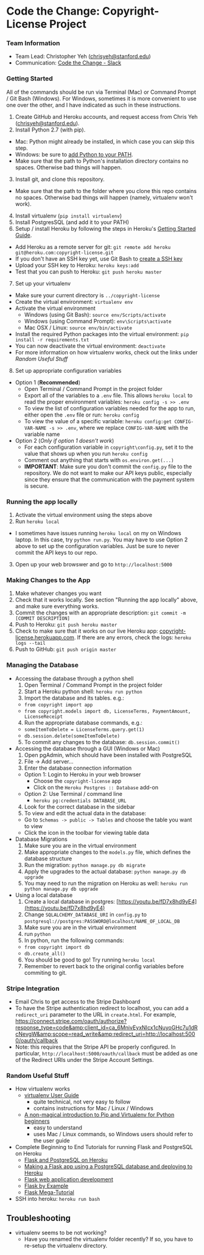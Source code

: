 Code the Change: Copyright-License Project
=======

### Team Information
  * Team Lead: Christopher Yeh (chrisyeh@stanford.edu)
  * Communication: [Code the Change - Slack](http://codethechange.slack.com)


### Getting Started
All of the commands should be run via Terminal (Mac) or Command Prompt / Git Bash (Windows). For Windows, sometimes it is more convenient to use one over the other, and I have indicated as such in these instructions.

1. Create GitHub and Heroku accounts, and request access from Chris Yeh (chrisyeh@stanford.edu).
2. Install Python 2.7 (with pip).
  * Mac: Python might already be installed, in which case you can skip this step.
  * Windows: be sure to [add Python to your PATH](http://superuser.com/questions/143119/how-to-add-python-to-the-windows-path).
  * Make sure that the path to Python's installation directory contains no spaces. Otherwise bad things will happen.
3. Install git, and clone this repository.
  * Make sure that the path to the folder where you clone this repo contains no spaces. Otherwise bad things will happen (namely, virtualenv won't work).
4. Install virtualenv (`pip install virtualenv`)
5. Install PostgresSQL (and add it to your PATH)
6. Setup / install Heroku by following the steps in Heroku's [Getting Started Guide](https://devcenter.heroku.com/articles/getting-started-with-python).
  * Add Heroku as a remote server for git: `git remote add heroku git@heroku.com:copyright-license.git`
  * If you don't have an SSH key yet, use Git Bash to [create a SSH key](https://confluence.atlassian.com/bitbucketserver/creating-ssh-keys-776639788.html)
  * Upload your SSH key to Heroku: `heroku keys:add`
  * Test that you can push to Heroku: `git push heroku master`
7. Set up your virtualenv
  * Make sure your current directory is `../copyright-license`
  * Create the virtual environment: `virtualenv env`
  * Activate the virtual environment
    * Windows (using Git Bash): `source env/Scripts/activate`
    * Windows (using Command Prompt): `env\Scripts\activate`
    * Mac OSX / Linux: `source env/bin/activate`
  * Install the required Python packages into the virtual environment: `pip install -r requirements.txt`
  * You can now deactivate the virtual environment: `deactivate`
  * For more information on how virtualenv works, check out the links under *Random Useful Stuff*
8. Set up appropriate configuration variables
  * Option 1 (__Recommended__)
    * Open Terminal / Command Prompt in the project folder
    * Export all of the variables to a `.env` file. This allows `heroku local` to read the proper environment variables: `heroku config -s >> .env`
    * To view the list of configuration variables needed for the app to run, either open the `.env` file or run: `heroku config`
    * To view the value of a specific variable: `heroku config:get CONFIG-VAR-NAME -s >> .env`, where we replace `CONFIG-VAR-NAME` with the variable name
  * Option 2 (_Only if option 1 doesn't work_)
    * For each configuration variable in `copyright\config.py`, set it to the value that shows up when you run `heroku config`
    * Comment out anything that starts with `os.environ.get(...)`
    * __IMPORTANT__: Make sure you don't commit the `config.py` file to the repository. We do not want to make our API keys public, especially since they ensure that the communication with the payment system is secure.


### Running the app locally
1. Activate the virtual environment using the steps above
2. Run `heroku local`
  * I sometimes have issues running `heroku local` on my on Windows laptop. In this case, try `python run.py`. You may have to use Option 2 above to set up the configuration variables. Just be sure to never commit the API keys to our repo.
3. Open up your web browswer and go to `http://localhost:5000`


### Making Changes to the App
1. Make whatever changes you want
2. Check that it works locally. See section "Running the app locally" above, and make sure everything works.
3. Commit the changes with an appropriate description: `git commit -m [COMMIT DESCRIPTION]`
4. Push to Heroku: `git push heroku master`
5. Check to make sure that it works on our live Heroku app: [copyright-license.herokuapp.com](http://copyright-license.herokuapp.com/). If there are any errors, check the logs: `heroku logs --tail`
6. Push to GitHub: `git push origin master`


### Managing the Database
* Accessing the database through a python shell
  1. Open Terminal / Command Prompt in the project folder
  2. Start a Heroku python shell: `heroku run python`
  3. Import the database and its tables. e.g.:
    * `from copyright import app`
    * `from copyright.models import db, LicenseTerms, PaymentAmount, LicenseReceipt`
  4. Run the appropriate database commands, e.g.:
    * `someItemToDelete = LicenseTerms.query.get(1)`
    * `db.session.delete(someItemToDelete)`
  5. To commit any changes to the database: `db.session.commit()`
* Accessing the database through a GUI (Windows or Mac)
  1. Open pgAdmin, which should have been installed with PostgreSQL
  2. File -> Add server...
  3. Enter the database connection information
    * Option 1: Login to Heroku in your web browser
      * Choose the `copyright-license` app
      * Click on the `Heroku Postgres :: Database` add-on
    * Option 2: Use Terminal / command line
      * `heroku pg:credentials DATABASE_URL`
  4. Look for the correct database in the sidebar
  5. To view and edit the actual data in the database:
    * Go to `Schemas -> public -> Tables` and choose the table you want to view
    * Click the icon in the toolbar for viewing table data
* Database Migrations
  1. Make sure you are in the virtual environment
  2. Make appropriate changes to the `models.py` file, which defines the database structure
  3. Run the migration: `python manage.py db migrate`
  4. Apply the upgrades to the actual database: `python manage.py db upgrade`
  5. You may need to run the migration on Heroku as well: `heroku run python manage.py db upgrade`
* Using a local database
  1. Create a local database in postgres: [https://youtu.be/fD7x8hd9yE4](https://youtu.be/fD7x8hd9yE4)
  2. Change `SQLALCHEMY_DATABASE_URI` in `config.py` to  `postgresql://postgres:PASSWORD@localhost/NAME_OF_LOCAL_DB`
  3. Make sure you are in the virtual environment
  4. run `python`
  5. In python, run the following commands:
    * `from copyright import db`
    * `db.create_all()`
  6. You should be good to go! Try running `heroku local`
  7. Remember to revert back to the original config variables before commiting to git.


### Stripe Integration
* Email Chris to get access to the Stripe Dashboard
* To have the Stripe authentication redirect to localhost, you can add a `redirect_uri` parameter to the URL in `create.html`. For example, https://connect.stripe.com/oauth/authorize?response_type=code&amp;client_id=ca_6MnivEyxNIcx1cNuyoGHc7u1dRcNevgW&amp;scope=read_write&amp;redirect_uri=http://localhost:5000/oauth/callback
* Note: this requires that the Stripe API be properly configured. In particular, `http://localhost:5000/oauth/callback` must be added as one of the Redirect URIs under the Stripe Account Settings.


### Random Useful Stuff
* How virtualenv works
  * [virtualenv User Guide](https://virtualenv.readthedocs.org/en/latest/userguide.html)
    * quite technical, not very easy to follow
    * contains instructions for Mac / Linux / Windows
  * [A non-magical introduction to Pip and Virtualenv for Python beginners](http://www.dabapps.com/blog/introduction-to-pip-and-virtualenv-python/)
    * easy to understand
    * uses Mac / Linux commands, so Windows users should refer to the user guide
* Complete Beginning to End Tutorials for running Flask and PostgreSQL on Heroku
  * [Flask and PostgreSQL on Heroku](http://blog.y3xz.com/blog/2012/08/16/flask-and-postgresql-on-heroku)
  * [Making a Flask app using a PostgreSQL database and deploying to Heroku](http://blog.sahildiwan.com/posts/flask-and-postgresql-app-deployed-on-heroku/)
  * [Flask web application development](http://www.vertabelo.com/blog/technical-articles/web-app-development-with-flask-sqlalchemy-bootstrap-introduction)
  * [Flask by Example](https://realpython.com/blog/python/flask-by-example-part-1-project-setup/)
  * [Flask Mega-Tutorial](http://blog.miguelgrinberg.com/post/the-flask-mega-tutorial-part-i-hello-world)
* SSH into heroku: `heroku run bash`


## Troubleshooting
* virtualenv seems to be not working?
  * Have you renamed the virtualenv folder recently? If so, you have to re-setup the virtualenv directory.